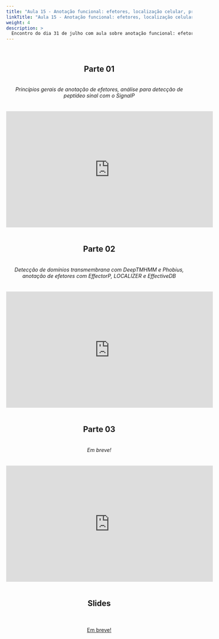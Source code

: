 ```yaml
---
title: "Aula 15 - Anotação funcional: efetores, localização celular, processos biológicos"
linkTitle: "Aula 15 - Anotação funcional: efetores, localização celular, processos biológicos"
weight: 4
description: >
  Encontro do dia 31 de julho com aula sobre anotação funcional: efetores, localização celular, processos biológicos
---
```


<br>
<div align="center">
<h2>Parte 01</h2>
<br>
<i>Princípios gerais de anotação de efetores, análise para detecção de peptídeo sinal com o SignalP</i>
<br><br><br>
<iframe width="560" height="315" src="https://www.youtube.com/embed/CyYJkd0gLzU" frameborder="0" allow="accelerometer; autoplay; clipboard-write; encrypted-media; gyroscope; picture-in-picture" allowfullscreen></iframe>
<br><br>

<h2>Parte 02</h2>
<br>
<i>Detecção de domínios transmembrana com DeepTMHMM e Phobius, anotação de efetores com EffectorP, LOCALIZER e EffectiveDB</i>
<br><br><br>
<iframe width="560" height="315" src="https://www.youtube.com/embed/Un5zhu2s-W4" frameborder="0" allow="accelerometer; autoplay; clipboard-write; encrypted-media; gyroscope; picture-in-picture" allowfullscreen></iframe>
<br><br>

<h2>Parte 03</h2>
<br>
<i>Em breve!</i>
<br><br><br>
<iframe width="560" height="315" src="https://www.youtube.com/embed/" frameborder="0" allow="accelerometer; autoplay; clipboard-write; encrypted-media; gyroscope; picture-in-picture" allowfullscreen></iframe>
<br><br>

<h2>Slides</h2>
<br><br>
<a href="https://github.com/desirrepetters/gstreinamentoeconsultoria/raw/master/userguide/content/pt-br/genomica/2023_01/sincronas/pdf/aula_15.pdf">Em breve!</a>
<br><br>
</div>
